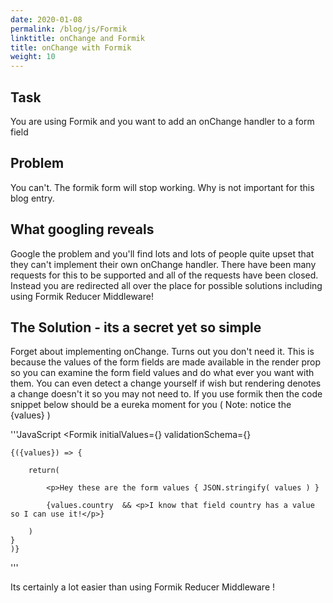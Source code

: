 ```yaml
---
date: 2020-01-08
permalink: /blog/js/Formik
linktitle: onChange and Formik
title: onChange with Formik
weight: 10
---
```


## Task
You are using Formik and you want to add an onChange handler to a form field

## Problem
You can't. The formik form will stop working. Why is not important for this blog entry.

## What googling reveals
Google the problem and you'll find lots and lots of people quite upset that they can't implement their own onChange handler. There have been many requests for this to be supported and all of the requests have been closed. Instead you are redirected all over the place for possible solutions including using Formik Reducer Middleware!



## The Solution - its a secret yet so simple
Forget about implementing onChange. Turns out you don't need it.  This is because the values of the form fields are made available in the render prop so you can examine the form field values and do what ever you want with them. You can even detect a change yourself if wish but rendering denotes a change doesn't it so you may not need to.  If you use formik then the code snippet below should be a eureka moment for you ( Note: notice the {values} )

'''JavaScript
<Formik
    initialValues={}
    validationSchema={}                
>
    {({values}) => {

        return( 
                            
            <p>Hey these are the form values { JSON.stringify( values ) }
                            
            {values.country  && <p>I know that field country has a value so I can use it!</p>}
                            
        )
    }
    )}
</Formik>
'''                        

Its certainly a lot easier than using Formik Reducer Middleware !





